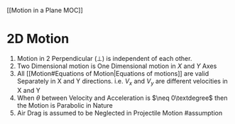 [[Motion in a Plane MOC]]
# 2D Motion
1. Motion in 2 Perpendicular $(\perp)$ is independent of each other.
2. Two Dimensional motion is One Dimensional motion in $X$ and $Y$ Axes
3. All [[Motion#Equations of Motion|Equations of motions]] are valid Separately in X and Y directions. i.e. $V_x$ and $V_y$ are different velocities in X and Y
4. When $\theta$ between Velocity and Acceleration is $\neq 0\textdegree$ then the Motion is Parabolic in Nature
5. Air Drag is assumed to be Neglected in Projectile Motion #assumption 